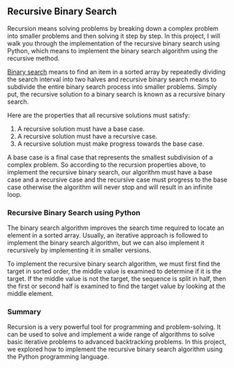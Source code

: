 ## Recursive Binary Search

Recursion means solving problems by breaking down a complex problem into smaller problems and then solving it step by step. In this project, I will walk you through the implementation of the recursive binary search using Python, which means to implement the binary search algorithm using the recursive method.

[Binary search](https://thecleverprogrammer.com/2020/08/28/binary-search-algorithm-with-python/) means to find an item in a sorted array by repeatedly dividing the search interval into two halves and recursive binary search means to subdivide the entire binary search process into smaller problems. Simply put, the recursive solution to a binary search is known as a recursive binary search.

Here are the properties that all recursive solutions must satisfy:
 1. A recursive solution must have a base case.
 2. A recursive solution must have a recursive case.
 3. A recursive solution must make progress towards the base case.

A base case is a final case that represents the smallest subdivision of a complex problem. So according to the recursion properties above, to implement the recursive binary search, our algorithm must have a base case and a recursive case and the recursive case must progress to the base case otherwise the algorithm will never stop and will result in an infinite loop.

### Recursive Binary Search using Python

The binary search algorithm improves the search time required to locate an element in a sorted array. Usually, an iterative approach is followed to implement the binary search algorithm, but we can also implement it recursively by implementing it in smaller versions.

To implement the recursive binary search algorithm, we must first find the target in sorted order, the middle value is examined to determine if it is the target. If the middle value is not the target, the sequence is split in half, then the first or second half is examined to find the target value by looking at the middle element.

### Summary

Recursion is a very powerful tool for programming and problem-solving. It can be used to solve and implement a wide range of algorithms to solve basic iterative problems to advanced backtracking problems. In this project, we explored how to implement the recursive binary search algorithm using the Python programming language.